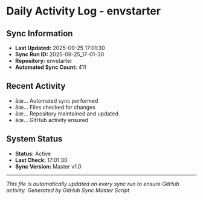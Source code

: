 ﻿# Daily Activity Log - envstarter

## Sync Information
- **Last Updated:** 2025-09-25 17:01:30
- **Sync Run ID:** 2025-09-25_17-01-30
- **Repository:** envstarter
- **Automated Sync Count:** 411

## Recent Activity
- âœ… Automated sync performed
- âœ… Files checked for changes
- âœ… Repository maintained and updated
- âœ… GitHub activity ensured

## System Status
- **Status:** Active
- **Last Check:** 17:01:30
- **Sync Version:** Master v1.0

---
*This file is automatically updated on every sync run to ensure GitHub activity.*
*Generated by GitHub Sync Master Script*
